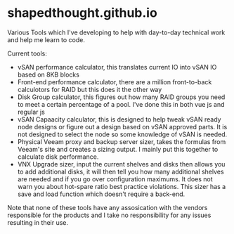 # shapedthought.github.io
Various Tools which I've developing to help with day-to-day technical work and help me learn to code.

Current tools:
* vSAN performance calculator, this translates current IO into vSAN IO based on 8KB blocks
* Front-end performance calculator, there are a million front-to-back calculotors for RAID but this does it the other way
* Disk Group calculator, this figures out how many RAID groups you need to meet a certain percentage of a pool. I've done this in both vue js and regular js
* vSAN Capaacity calculator, this is designed to help tweak vSAN ready node designs or figure out a design based on vSAN approved parts.
It is not designed to select the node so some knowledge of vSAN is needed.
* Physical Veeam proxy and backup server sizer, takes the formulas from Veeam's site and creates a sizing output. I mainly put this together to calculate disk performance.
* VNX Upgrade sizer, input the current shelves and disks then allows you to add additional disks, it will then tell you how many additional shelves are needed and if you go over configuration maximums. It does not warn you about hot-spare ratio best practice violations. This sizer has a save and load function which doesn't require a back-end.

Note that none of these tools have any assosication with the vendors responsible for the products and I take no responsibility for any issues resulting in their use.
